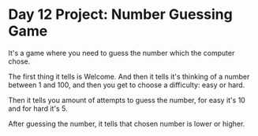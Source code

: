 # Day 12 Project: Number Guessing Game

It's a game where you need to guess the number which the computer chose.

The first thing it tells is Welcome. And then it tells it's thinking of a number
between 1 and 100, and then you get to choose a difficulty: easy or hard.

Then it tells you amount of attempts to guess the number, for easy it's 10 and for hard it's 5.

After guessing the number, it tells that chosen number is lower or higher.